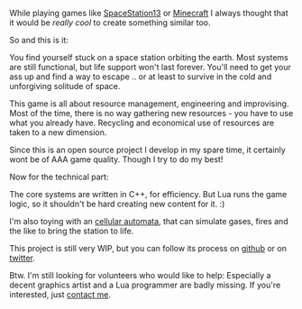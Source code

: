 <!-- 
.. title: Apoapsis
.. slug: apoapsis
.. date: 05/30/2014 10:51:48 PM UTC+02:00
.. tags: apoapsis
.. link: 
.. description: 
.. type: text
-->

While playing games like [SpaceStation13](http://spacestation13.com/about-2/) or
[Minecraft](https://minecraft.net/) I always thought that
it would be *really cool* to create something similar too.

So and this is it:

You find yourself stuck on a space station orbiting the earth.
Most systems are still functional, but life support won't last forever.
You'll need to get your ass up and find a way to escape .. or at least
to survive in the cold and unforgiving solitude of space.

This game is all about resource management, engineering and
improvising.  Most of the time, there is no way gathering new resources -
you have to use what you already have.  Recycling and economical use of
resources are taken to a new dimension.

Since this is an open source project I develop in my spare time,
it certainly wont be of AAA game quality.  Though I try to do my best!

Now for the technical part:

The core systems are written in C++, for efficiency.  But Lua runs
the game logic, so it shouldn't be hard creating new content for it. :)

I'm also toying with an
[cellular automata](http://github.com/henry4k/cellular),
that can simulate gases, fires and the like to bring the station to life.

This project is still very WIP, but you can follow its process on
[github](http://github.com/henry4k/apoapsis) or on
[twitter](https://twitter.com/henry4kde).

Btw. I'm still looking for volunteers who would like to help:
Especially a decent graphics artist and a Lua programmer are badly missing.
If you're interested, just [contact me](http://henry4k.de/pages/about-me.html).
